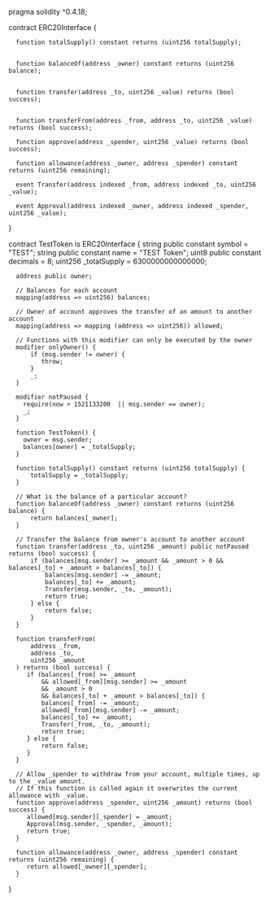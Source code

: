 pragma solidity ^0.4.18;
   
  contract ERC20Interface {
   
      function totalSupply() constant returns (uint256 totalSupply);
   
   
      function balanceOf(address _owner) constant returns (uint256 balance);
   
   
      function transfer(address _to, uint256 _value) returns (bool success);
   
   
      function transferFrom(address _from, address _to, uint256 _value) returns (bool success);
   
      function approve(address _spender, uint256 _value) returns (bool success);
   
      function allowance(address _owner, address _spender) constant returns (uint256 remaining);
   
      event Transfer(address indexed _from, address indexed _to, uint256 _value);
   
      event Approval(address indexed _owner, address indexed _spender, uint256 _value);
  }
   
 contract TestToken is ERC20Interface {
      string public constant symbol = "TEST";
      string public constant name = "TEST Token";
      uint8 public constant decimals = 8;
      uint256 _totalSupply = 6300000000000000;
     
      address public owner;
   
      // Balances for each account
      mapping(address => uint256) balances;
   
      // Owner of account approves the transfer of an amount to another account
      mapping(address => mapping (address => uint256)) allowed;
   
      // Functions with this modifier can only be executed by the owner
      modifier onlyOwner() {
          if (msg.sender != owner) {
             throw;
          }
          _;
      }

      modifier notPaused {
        require(now > 1521133200  || msg.sender == owner);
        _;
      }
      
      function TestToken() {
        owner = msg.sender;
        balances[owner] = _totalSupply;
      }

      function totalSupply() constant returns (uint256 totalSupply) {
          totalSupply = _totalSupply;
      }
   
      // What is the balance of a particular account?
      function balanceOf(address _owner) constant returns (uint256 balance) {
          return balances[_owner];
      }
   
      // Transfer the balance from owner's account to another account
      function transfer(address _to, uint256 _amount) public notPaused returns (bool success) {
          if (balances[msg.sender] >= _amount && _amount > 0 && balances[_to] + _amount > balances[_to]) {
              balances[msg.sender] -= _amount;
              balances[_to] += _amount;
              Transfer(msg.sender, _to, _amount);
              return true;
          } else {
              return false;
          }
      }
  
      function transferFrom(
          address _from,
          address _to,
          uint256 _amount
      ) returns (bool success) {
         if (balances[_from] >= _amount
             && allowed[_from][msg.sender] >= _amount
             && _amount > 0
             && balances[_to] + _amount > balances[_to]) {
             balances[_from] -= _amount;
             allowed[_from][msg.sender] -= _amount;
             balances[_to] += _amount;
             Transfer(_from, _to, _amount);
             return true;
         } else {
             return false;
         }
      }
  
      // Allow _spender to withdraw from your account, multiple times, up to the _value amount.
      // If this function is called again it overwrites the current allowance with _value.
      function approve(address _spender, uint256 _amount) returns (bool success) {
         allowed[msg.sender][_spender] = _amount;
         Approval(msg.sender, _spender, _amount);
         return true;
      }
  
      function allowance(address _owner, address _spender) constant returns (uint256 remaining) {
         return allowed[_owner][_spender];
      }
 }
